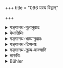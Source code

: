 +++
title = "096 यस्य विद्वान्"

+++

<details><summary>गङ्गानथ-मूलानुवादः</summary>

‘The gods do not regard any person in this world as superior to him, whom his knowing soul does not distrust, while he is speaking.’—(96)
</details>

<details><summary>मेधातिथिः</summary>

**यस्य वदतः** साक्षिणो **विद्वान्** सत्यानृते जानानः **क्षेत्रज्ञो** ऽन्तर्यामी पुरुषो **नातिशङ्कते** किम् अयं सत्यं वक्ष्यत्य् अनृतं वेत्य् एवं नाशङ्कते, निश्चितम् एवैष सत्यं वक्तीति यस्यात्मा निर्विशङ्कः तस्मात् पुरुषान् **नान्यं** **श्रेयांसं** श्रेष्ठं प्रशस्ततमं **पुरुषं देवा** जानते । 

- <u>कः पुनर्</u> अयं वेदिता । कश् च ततो ऽन्य आशङ्किता । एक एव ह्य् आत्मा स्वप्रयत्नद्वारेण वाचम् ईरयन् वेदिता संपद्यते । स एव तद्धर्मेण किं कथं स्याद् इत्य् एवंरूपेणाशङ्काख्यानेन युज्यते । तत्र भेदानुपपत्तिः । 

<u>सत्यम्</u> एतत् । काल्पनिकेन भेदेनैवम् उक्तम् । यथा हन्त्य् आत्मानम् आत्मनेति ॥ ८.९६ ॥
</details>

<details><summary>गङ्गानथ-भाष्यानुवादः</summary>

‘*While he is speaking*’—while the witness is giving evidence.

‘*Knowing*,’—cognisant of what is true and what is not true.

‘*Soul*’—the Inner Guide.

‘*Does not distrust*,’—has no doubt as to whether the man will tell the
truth or not; is sure that ho will tell the truth.

He whose innermost soul is so confident,—to such a person the gods
regard no one *as ‘superior*’—more praiseworthy.

“Who is the *speaker*, and who, apart from him, is the *distruster*? In
fact, the soul is one only; when he, through his effort, utters speech,
he becomes the *speaker*; and the same entity that comes to have
‘distrust,’ when he is faced by doubts regarding *what* and *how*
tilings are going to happen; so that there cun be no difference between
the two.”

This is quite true; but the statement in the text is based upon an
assumed distinction; just like the statement ‘one injures his soul by
his own soul’ (*Bhagavad-gitā*).—(90)
</details>

<details><summary>गङ्गानथ-टिप्पन्यः</summary>

This verse is quoted in *Aparārka* (p. 674);—and in *Kṛtyakalpataru*
(35b).
</details>

<details><summary>गङ्गानथ-तुल्य-वाक्यानि</summary>

**(verses 8.89-97)**

\[See the texts under [79 *et
seq*.]\]
</details>

<details><summary>भारुचिः</summary>

अष्टौ श्लोकाः शूद्रशपथानुयोगार्थाः । एवम् एभिर् अनेकैर् वाक्यार्थप्रकारैः सत्यवचनार्थाः संप्[अद्यते] । यथा ब्राह्मणादिवर्णानुयोगानाम् ॥ ८.८९–९६ ॥
</details>

<details><summary>Bühler</summary>

096	'The gods are acquainted with no better man in this world than him, of whom his conscious Soul has no distrust, when he gives evidence.
</details>
